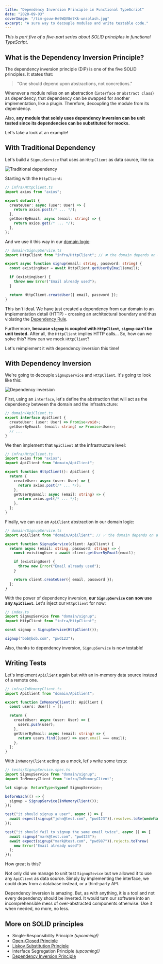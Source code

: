 ```yaml
---
title: "Dependency Inversion Principle in Functional TypeScript"
date: "2020-09-03"
coverImage: "/tim-gouw-He9WQV8e7Kk-unsplash.jpg"
excerpt: "A sure way to decouple modules and write testable code."
---
```


_This is part five of a five-part series about SOLID principles in functional TypeScript._

## What is the Dependency Inversion Principle?

The dependency inversion principle (DIP) is one of the five SOLID principles. It states that:

> "One should depend upon abstractions, not concretions."

Whenever a module relies on an abstraction (`interface` or `abstract class`) as dependency, that dependency can be swapped for another implementation, like a plugin.
Therefore, decoupling the module from its dependency.

Also, **any module that solely uses dependency inversion can be unit tested since its dependencies can be substituted for mocks.**

Let's take a look at an example!

## With Traditional Dependency

Let's build a `SignupService` that uses an `HttpClient` as data source, like so:

![Traditional dependency](traditional-dependency.svg)

Starting with the `HttpClient`:

```ts
// infra/HttpClient.ts
import axios from "axios";

export default {
  createUser: async (user: User) => {
    return axios.post(/* ... */);
  },
  getUserByEmail: async (email: string) => {
    return axios.get(/* ... */);
  },
};
```

And we use it this way in our [domain logic](https://en.wikipedia.org/wiki/Business_logic):

```ts
// domain/SignupService.ts
import HttpClient from "infra/HttpClient"; // ❌ the domain depends on a concretion from the infra

export async function signup(email: string, password: string) {
  const existingUser = await HttpClient.getUserByEmail(email);

  if (existingUser) {
    throw new Error("Email already used");
  }

  return HttpClient.createUser({ email, password });
}
```

This isn't ideal. We have just created a dependency from our domain to an implementation detail (HTTP) - crossing an architectural boundary and thus violating the [Dependency Rule](https://blog.cleancoder.com/uncle-bob/2012/08/13/the-clean-architecture.html).

Furthermore, **because `signup` is coupled with `HttpClient`, `signup` can't be unit tested.** After all, the `HttpClient` implies HTTP calls...
So, how can we solve this? How can we mock `HttpClient`?

Let's reimplement it with dependency inversion this time!

## With Dependency Inversion

We're going to decouple `SignupService` and `HttpClient`. It's going to look like this:

![Dependency inversion](dependency-inversion.svg)

First, using an `interface`, let's define the abstraction that will act as the dependency between the domain and the infrastructure:

```ts
// domain/ApiClient.ts
export interface ApiClient {
  createUser: (user: User) => Promise<void>;
  getUserByEmail: (email: string) => Promise<User>;
  // ...
}
```

We then implement that `ApiClient` at the infrastructure level:

```ts
// infra/HttpClient.ts
import axios from "axios";
import ApiClient from "domain/ApiClient";

export function HttpClient(): ApiClient {
  return {
    createUser: async (user: User) => {
      return axios.post(/* ... */);
    },
    getUserByEmail: async (email: string) => {
      return axios.get(/* ... */);
    },
  };
}
```

Finally, we can use an `ApiClient` abstraction in our domain logic:

```ts
// domain/SignupService.ts
import ApiClient from "domain/ApiClient"; // ✅ the domain depends on an abstraction of the infra

export function SignupService(client: ApiClient) {
  return async (email: string, password: string) => {
    const existingUser = await client.getUserByEmail(email);

    if (existingUser) {
      throw new Error("Email already used");
    }

    return client.createUser({ email, password });
  };
}
```

With the power of dependency inversion, **our `SignupService` can now use any `ApiClient`**. Let's inject our `HttpClient` for now:

```ts
// index.ts
import SignupService from "domain/signup";
import HttpClient from "infra/HttpClient";

const signup = SignupService(HttpClient());

signup("bob@bob.com", "pwd123");
```

Also, thanks to dependency inversion, `SignupService` is now testable!

## Writing Tests

Let's implement `ApiClient` again but with an in-memory data source instead of a remote one.

```ts
// infra/InMemoryClient.ts
import ApiClient from "domain/ApiClient";

export function InMemoryClient(): ApiClient {
  const users: User[] = [];

  return {
    createUser: async (user: User) => {
      users.push(user);
    },
    getUserByEmail: async (email: string) => {
      return users.find((user) => user.email === email);
    },
  };
}
```

With `InMemoryClient` acting as a mock, let's write some tests:

```ts
// tests/SignupService.spec.ts
import SignupService from "domain/signup";
import InMemoryClient from "infra/InMemoryClient";

let signup: ReturnType<typeof SignupService>;

beforeEach(() => {
  signup = SignupService(InMemoryClient());
});

test("it should signup a user", async () => {
  await expect(signup("john@test.com", "pwd123")).resolves.toBe(undefined);
});

test("it should fail to signup the same email twice", async () => {
  await signup("mark@test.com", "pwd123");
  await expect(signup("mark@test.com", "pwd987")).rejects.toThrow(
    new Error("Email already used")
  );
});
```

How great is this?

Not only did we manage to unit test `SignupSevice` but we allowed it to use any `ApiClient` as data source. Simply by implementing the interface, we could draw from a database instead, or a third-party API.

Dependency inversion is amazing. But, as with anything, it is a tool and not every dependency should be inverted. It would turn our software into an incomprehensible mess of over-abstracted components otherwise. Use it when needed, no more, no less.

## More on SOLID principles

- Single-Responsibility Principle _(upcoming!)_
- [Open-Closed Principle](/open-closed-principle-in-functional-typescript)
- [Liskov Substitution Principle](/liskov-substitution-principle-in-functional-typescript)
- Interface Segregation Principle _(upcoming!)_
- [Dependency Inversion Principle](/dependency-inversion-principle-in-functional-typescript)
